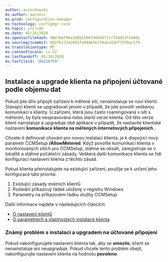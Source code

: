 ```yaml
---
author: aczechowski
ms.author: aaroncz
ms.prod: configuration-manager
ms.technology: configmgr-core
ms.topic: include
ms.date: 05/28/2020
ms.openlocfilehash: 98e766f96e208b556079eb4977c7754d53fe9801
ms.sourcegitcommit: 0d2f6132428b5fa994e5b770ab1d2bf7d78ac179
ms.translationtype: MT
ms.contentlocale: cs-CZ
ms.lasthandoff: 05/30/2020
ms.locfileid: "84226759"
---
```

## <a name="install-and-upgrade-the-client-on-a-metered-connection"></a><a name="bkmk_meter"></a>Instalace a upgrade klienta na připojení účtované podle objemu dat

<!--6976145-->

Pokud jste dřív připojili zařízení k měřené síti, nenainstaluje se noví klienti. Stávající klienti se upgradovali jenom v případě, že jste povolili veškerou komunikaci s klienty. U zařízení, která jsou často roamingovaná v síti s měřením, by byla nespravována nebo starší verze klienta. Od této verze klient nainstaluje a upgraduje obě aplikace v případě, že nastavíte klientské nastavení **komunikace klienta na měřených internetových připojeních** **.**

Chcete-li definovat chování pro novou instalaci klienta, je k dispozici nový parametr CCMSetup **/AllowMetered**. Když povolíte komunikaci klienta v monitorovaných sítích pro CCMSetup, stáhne se obsah, zaregistruje se v lokalitě a stáhne počáteční zásady. Veškerá další komunikace klienta se řídí konfigurací nastavení klienta z těchto zásad.

Pokud klienta přeinstalujete na existující zařízení, použije se k určení jeho konfigurace tato priorita:

1. Existující zásady místních klientů
1. Poslední příkazový řádek uložený v registru Windows
1. Parametry na příkazovém řádku služby CCMSetup

Další informace najdete v následujících článcích:

- [O nastavení klientů](../../../../clients/deploy/about-client-settings.md#client-communication-on-metered-internet-connections)
- [O parametrech a vlastnostech instalace klienta](../../../../clients/deploy/about-client-installation-properties.md)

### <a name="known-issue-with-install-and-upgrade-on-metered-connections"></a>Známý problém s instalací a upgradem na účtované připojení
<!-- 7330894 -->
Pokud nakonfigurujete nastavení klienta tak, aby se **omezilo**, klient se nenainstaluje ani neupgraduje. Pokud chcete tento problém obejít, nakonfigurujte nastavení klienta na hodnotu **povoleno**.
